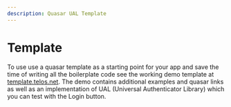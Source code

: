 ```yaml
---
description: Quasar UAL Template
---
```


# Template

To use use a quasar template as a starting point for your app and save the time of writing all the boilerplate code see the working demo template at [template.telos.net](https://template.telos.net/). The demo contains additional examples and quasar links as well as an implementation of UAL \(Universal Authenticator Library\) which you can test with the Login button.

